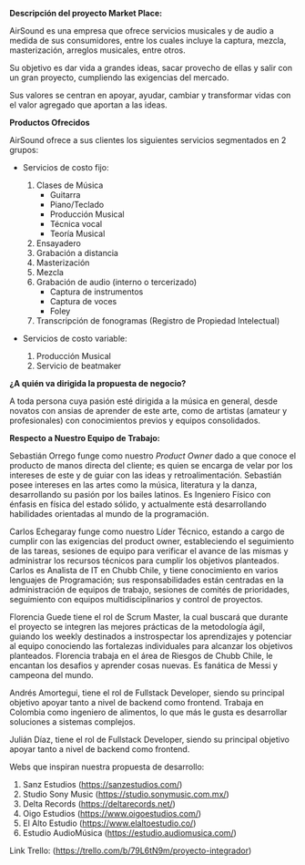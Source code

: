 
**Descripción del proyecto Market Place:**

AirSound es una empresa que ofrece servicios musicales y de audio a medida de sus consumidores, entre los cuales incluye la captura, mezcla, masterización, arreglos musicales, entre otros.

Su objetivo es dar vida a grandes ideas, sacar provecho de ellas y salir con un gran proyecto, cumpliendo las exigencias del mercado.

Sus valores se centran en apoyar, ayudar, cambiar y transformar vidas con el valor agregado que aportan a las ideas.

**Productos Ofrecidos**

AirSound ofrece a sus clientes los siguientes servicios segmentados en 2 grupos:

- Servicios de costo fijo:
   1. Clases de Música
      - Guitarra
      - Piano/Teclado
      - Producción Musical
      - Técnica vocal
      - Teoría Musical
   2. Ensayadero
   3. Grabación a distancia
   4. Masterización
   5. Mezcla
   6. Grabación de audio (interno o tercerizado)
      - Captura de instrumentos
      - Captura de voces
      - Foley
   7. Transcripción de fonogramas (Registro de Propiedad Intelectual)
   
- Servicios de costo variable:
   1. Producción Musical
   2. Servicio de beatmaker

**¿A quién va dirigida la propuesta de negocio?**

A toda persona cuya pasión esté dirigida a la música en general, desde novatos con ansias de aprender de este arte, como de artistas (amateur y profesionales) con conocimientos previos y equipos consolidados.

**Respecto a Nuestro Equipo de Trabajo:**

Sebastián Orrego funge como nuestro *Product Owner* dado a que conoce el producto de manos directa del cliente; es quien se encarga de velar por los intereses de este y de guiar con las ideas y retroalimentación. Sebastián posee intereses en las artes como la música, literatura y la danza, desarrollando su pasión por los bailes latinos. Es Ingeniero Físico con énfasis en física del estado sólido, y actualmente está desarrollando habilidades orientadas al mundo de la programación.

Carlos Echegaray funge como nuestro Líder Técnico, estando a cargo de cumplir con las exigencias del product owner, estableciendo el seguimiento de las tareas, sesiones de equipo para verificar el avance de las mismas y administrar los recursos técnicos para cumplir los objetivos planteados. Carlos es Analista de IT en Chubb Chile, y tiene conocimiento en varios lenguajes de Programación; sus responsabilidades están centradas en la administración de equipos de trabajo, sesiones de comités de prioridades, seguimiento con equipos multidisciplinarios y control de proyectos.

Florencia Guede tiene el rol de Scrum Master, la cual buscará que durante el proyecto se integren las mejores prácticas de la metodología ágil, guiando los weekly destinados a instrospectar los aprendizajes y potenciar al equipo conociendo las fortalezas individuales para alcanzar los objetivos planteados. Florencia trabaja en el área de Riesgos de Chubb Chile, le encantan los desafios y aprender cosas nuevas. Es fanática de Messi y campeona del mundo.

Andrés Amortegui, tiene el rol de Fullstack Developer, siendo su principal objetivo apoyar tanto a nivel de backend como frontend. Trabaja en Colombia como ingeniero de alimentos, lo que más le gusta es desarrollar soluciones a sistemas complejos.

Julián Díaz, tiene el rol de Fullstack Developer, siendo su principal objetivo apoyar tanto a nivel de backend como frontend.

Webs que inspiran nuestra propuesta de desarrollo:
  1. Sanz Estudios (https://sanzestudios.com/)
  2. Studio Sony Music (https://studio.sonymusic.com.mx/)
  3. Delta Records (https://deltarecords.net/)
  4. Oigo Estudios (https://www.oigoestudios.com/)
  5. El Alto Estudio (https://www.elaltoestudio.co/)
  6. Estudio AudioMúsica (https://estudio.audiomusica.com/)


Link Trello: (https://trello.com/b/79L6tN9m/proyecto-integrador)
